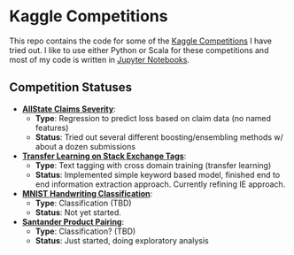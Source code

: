 # Kaggle Competitions

This repo contains the code for some of the [Kaggle Competitions](http://www.kaggle.com) I have tried out. I like to use either Python or Scala for these competitions and most of my code is written in [Jupyter Notebooks](http://www.jupyter.org).

## Competition Statuses
- **[AllState Claims Severity](./AllState)**: 
	- **Type**: Regression to predict loss based on claim data (no named features)
	- **Status**: Tried out several different boosting/ensembling methods w/ about a dozen submissions
- **[Transfer Learning on Stack Exchange Tags](./StackExchange)**:
	- **Type**: Text tagging with cross domain training (transfer learning)
	- **Status**: Implemented simple keyword based model, finished end to end information extraction approach. Currently refining IE approach.
- **[MNIST Handwriting Classification](./MNIST)**:
	- **Type**: Classification (TBD)
	- **Status**: Not yet started.
- **[Santander Product Pairing](./Santander)**:
	- **Type**: Classification? (TBD)
	- **Status**: Just started, doing exploratory analysis
